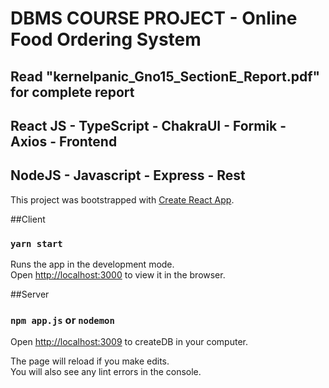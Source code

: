 # DBMS COURSE PROJECT - Online Food  Ordering System 
## Read "kernelpanic_Gno15_SectionE_Report.pdf" for complete report
## React JS - TypeScript - ChakraUI - Formik - Axios - Frontend
## NodeJS - Javascript - Express - Rest
This project was bootstrapped with [Create React App](https://github.com/facebook/create-react-app).

##Client
### `yarn start`

Runs the app in the development mode.\
Open [http://localhost:3000](http://localhost:3000) to view it in the browser.

##Server
### `npm app.js` or `nodemon`

Open [http://localhost:3009](http://localhost:3009/createDB) to createDB in your computer.


The page will reload if you make edits.\
You will also see any lint errors in the console.

